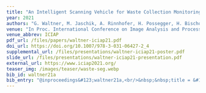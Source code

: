 ```yaml
---
title: "An Intelligent Scanning Vehicle for Waste Collection Monitoring"
year: 2021
authors: "G. Waltner, M. Jaschik, A. Rinnhofer, H. Possegger, H. Bischof"
venue: "In Proc. International Conference on Image Analysis and Processing"
venue_abbrev: ICIAP
pdf_url: /files/papers/waltner-iciap21.pdf
doi_url: https://doi.org/10.1007/978-3-031-06427-2_4
supplemental_url: /files/presentations/waltner-iciap21-poster.pdf
slide_url: /files/presentations/waltner-iciap21-presentation.pdf
external_url: https://www.iciap2021.org/
teaser_img: /images/teaser/waste-seg.webp
bib_id: waltner21a
bib_entry: "@inproceedings&#123;waltner21a,<br/>&nbsp;&nbsp;title = &#123;&#123;An Intelligent Scanning Vehicle for Waste Collection Monitoring&#125;&#125;,<br/>&nbsp;&nbsp;author = &#123;Georg Waltner and Malte Jaschik and Alfred Rinnhofer and Horst Possegger and Horst Bischof&#125;,<br/>&nbsp;&nbsp;booktitle = &#123;Proc. International Conference on Image Analysis and Processing (ICIAP)&#125;,<br/>&nbsp;&nbsp;year = &#123;2021&#125;<br/>&#125;"
---
```

